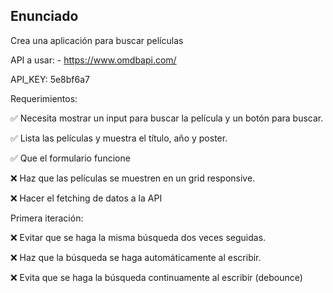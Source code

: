 ## Enunciado

Crea una aplicación para buscar películas

API a usar: - https://www.omdbapi.com/

API_KEY: 5e8bf6a7

Requerimientos:

✅ Necesita mostrar un input para buscar la película y un botón para buscar.

✅ Lista las películas y muestra el título, año y poster.

✅ Que el formulario funcione

❌ Haz que las películas se muestren en un grid responsive.

❌ Hacer el fetching de datos a la API

Primera iteración:

❌ Evitar que se haga la misma búsqueda dos veces seguidas.

❌ Haz que la búsqueda se haga automáticamente al escribir.

❌ Evita que se haga la búsqueda continuamente al escribir (debounce)